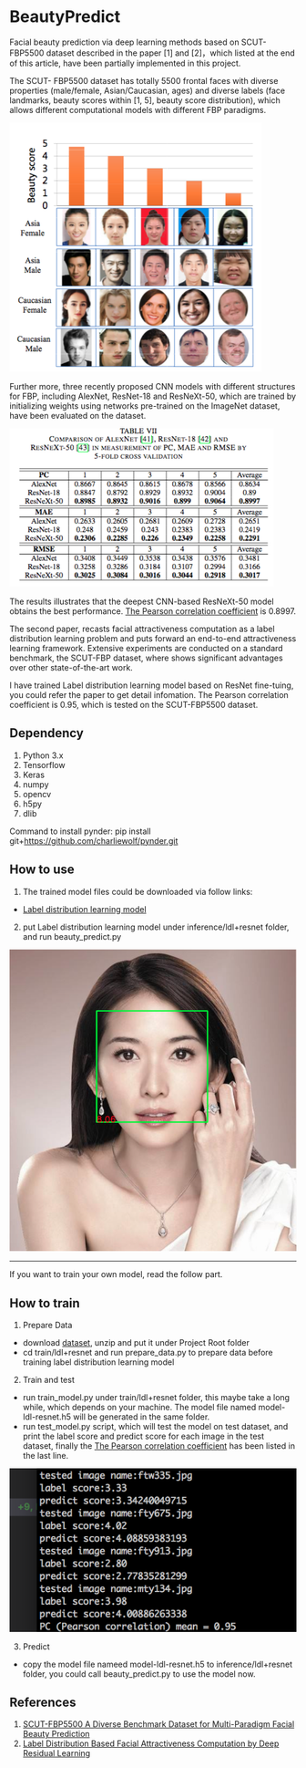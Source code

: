 # BeautyPredict

Facial beauty prediction via deep learning methods based on SCUT-FBP5500 dataset described in the paper [1] and [2]，which listed at the end of this article, have been partially implemented in this project.

The SCUT- FBP5500 dataset has totally 5500 frontal faces with diverse properties (male/female, Asian/Caucasian, ages) and diverse labels (face landmarks, beauty scores within [1, 5], beauty score distribution), which allows different computational models with different FBP paradigms.

![](./paper/dataset.png)

Further more, three recently proposed CNN models with different structures for FBP, including AlexNet, ResNet-18 and ResNeXt-50, which are trained by initializing weights using networks pre-trained on the ImageNet dataset, have been evaluated on the dataset.

![](./paper/result.png)

The results illustrates that the deepest CNN-based ResNeXt-50 model obtains the best performance. [The Pearson correlation coefficient](https://en.wikipedia.org/wiki/Pearson_correlation_coefficient) is 0.8997.

The second paper, recasts facial attractiveness computation as a label distribution learning problem and puts forward an end-to-end attractiveness learning framework. Extensive experiments are conducted on a standard benchmark, the SCUT-FBP dataset, where shows significant advantages over other state-of-the-art work.

I have trained Label distribution learning model based on ResNet fine-tuing, you could refer the paper to get detail infomation. The Pearson correlation coefficient is 0.95, which is tested on the SCUT-FBP5500 dataset.

## Dependency
1. Python 3.x
2. Tensorflow
3. Keras
4. numpy
5. opencv
6. h5py
7. dlib

Command to install pynder: pip install git+https://github.com/charliewolf/pynder.git

## How to use
1. The trained model files could be downloaded via follow links:
- [Label distribution learning model](https://pan.baidu.com/s/1d6jBWNxy3eXS5tz3TvCwsw)

2. put Label distribution learning model under inference/ldl+resnet folder, and run beauty_predict.py

![](./samples/image/output-test7.png)

-----

If you want to train your own model, read the follow part.

## How to train
1. Prepare Data
- download [dataset](https://pan.baidu.com/s/1-mBxJgaDwgy02th9S0olMA), unzip and put it under Project Root folder
- cd train/ldl+resnet and run prepare_data.py to prepare data before training label distribution learning model

2. Train and test 
- run train_model.py under train/ldl+resnet folder, this maybe take a long while, which depends on your machine. The model file named model-ldl-resnet.h5 will be generated in the same folder.
- run test_model.py script, which will test the model on test dataset, and print the label score and predict score for each image in the test dataset, finally the [The Pearson correlation coefficient](https://en.wikipedia.org/wiki/Pearson_correlation_coefficient) has been listed in the last line.

![](./train/ldl+resnet/result.png)

3. Predict
- copy the model file nameed model-ldl-resnet.h5 to inference/ldl+resnet folder, you could call beauty_predict.py to use the model now.

## References
1. [SCUT-FBP5500 A Diverse Benchmark Dataset for Multi-Paradigm Facial Beauty Prediction](https://arxiv.org/abs/1801.06345)
2. [Label Distribution Based Facial Attractiveness Computation by Deep Residual Learning](https://arxiv.org/abs/1609.00496)
